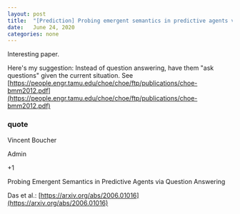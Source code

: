 ```yaml
---
layout: post
title:  "[Prediction] Probing emergent semantics in predictive agents via question answering"
date:   June 24, 2020
categories: none
---
```



Interesting paper.

Here's my suggestion: Instead of question answering, have them "ask questions" given the current situation. See [https://people.engr.tamu.edu/choe/choe/ftp/publications/choe-bmm2012.pdf](https://people.engr.tamu.edu/choe/choe/ftp/publications/choe-bmm2012.pdf)








### quote 

Vincent Boucher


Admin






+1

Probing Emergent Semantics in Predictive Agents via Question Answering

Das et al.: [https://arxiv.org/abs/2006.01016](https://arxiv.org/abs/2006.01016)



 

